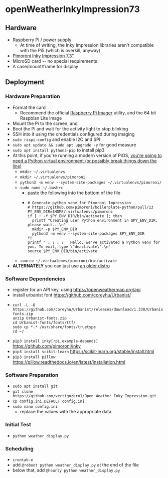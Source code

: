 # openWeatherInkyImpression73

## Hardware
- Raspberry Pi / power supply
  - At time of writing, the Inky Impression libraries aren't compatible with the Pi5 (which is overkill, anyway)
- [Pimoroni Inky Impression 7.3"](https://shop.pimoroni.com/products/inky-impression-7-3?variant=40512683376723)
- MicroSD card -- no special requirements
- A case/mount/frame for display

## Deployment
### Hardware Preparation
- Format the card
  - Recommend the official [Raspberry Pi Imager](https://www.raspberrypi.com/software/) utility, and the 64 bit Raspbian Lite image
- Mount the Pi to the screen, and 
- Boot the Pi and wait for the activity light to stop blinking
- SSH into it using the credentials configured during imaging
- `sudo raspi-config` and enable I2C and SPI
- `sudo apt update && sudo apt upgrade -y` for good measure
- `sudo apt install python3-pip` to install pip3
- At this point, if you're running a modern version of PiOS, [you're going to need a Python virtual environment (or possibly break things down the line)](https://github.com/pimoroni/boilerplate-python/pull/13)
  - `mkdir ~/.virtualenvs`
  - `mkdir ~/.virtualenvs/pimoroni`
  - `python3 -m venv --system-site-packages ~/.virtualenvs/pimoroni/`
  - `sudo nano ~/.bashrc`
    - paste the following into the bottom of the file
    - ```
      # Generate python venv for Pimoroni Impression
      # https://github.com/pimoroni/boilerplate-python/pull/13
      PY_ENV_DIR=$HOME/.virtualenvs/pimoroni
      if [ ! -f $PY_ENV_DIR/bin/activate ]; then
        printf "Creating user Python environment in $PY_ENV_DIR, please wait...\n"
        mkdir -p $PY_ENV_DIR
        python3 -m venv --system-site-packages $PY_ENV_DIR
      fi
      printf " ↓ ↓ ↓ ↓   Hello, we've activated a Python venv for you. To exit, type \"deactivate\".\n"
      source $PY_ENV_DIR/bin/activate
      ```
  - `source ~/.virtualenvs/pimoroni/bin/activate`
- **ALTERNATELY** you can just use [an older distro](http://downloads.raspberrypi.org/raspios_oldstable_arm64/images/raspios_oldstable_arm64-2023-10-10/2023-05-03-raspios-bullseye-arm64.img.xz)
### Software Dependencies
- register for an API key, using https://openweathermap.org/api
- install urbanist font https://github.com/coreyhu/Urbanist/
-   ```
    curl -L -O https://github.com/coreyhu/Urbanist/releases/download/1.330/Urbanist-fonts.zip
    unzip Urbanist-fonts.zip
    cd Urbanist-fonts/fonts/ttf/
    sudo cp *.* /usr/share/fonts/truetype
    cd ~/
    ```
- `pip3 install inky[rpi,example-depends]` https://github.com/pimoroni/inky
- `pip3 install scikit-learn` https://scikit-learn.org/stable/install.html
- `pip3 install pillow` https://pillow.readthedocs.io/en/latest/installation.html
### Software Preparation
- `sudo apt install git`
- `git clone https://github.com/vertigozero1/Open_Weather_Inky_Impression.git`
- `cp config.ini.DEFAULT config.ini`
- `sudo nano config.ini`
  - replace the values with the appropriate data
### Initial Test
- `python weather_display.py`
### Scheduling
- `crontab-e`
- add `@reboot python weather_display.py` at the end of the file
- below that, add `@hourly python weather_display.py`
